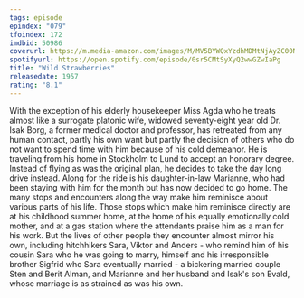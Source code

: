```yaml
---
tags: episode
epindex: "079"
tfoindex: 172
imdbid: 50986
coverurl: https://m.media-amazon.com/images/M/MV5BYWQxYzdhMDMtNjAyZC00NzE0LWFjYmQtYjk0YzMyYjA5NzZkXkEyXkFqcGdeQXVyMjUzOTY1NTc@._V1_SX202_CR0,0,202,300_.jpg
spotifyurl: https://open.spotify.com/episode/0sr5CMtSyXyQ2wwGZwIaPg
title: "Wild Strawberries"
releasedate: 1957
rating: "8.1"
---
```


With the exception of his elderly housekeeper Miss Agda who he treats almost like a surrogate platonic wife, widowed seventy-eight year old Dr. Isak Borg, a former medical doctor and professor, has retreated from any human contact, partly his own want but partly the decision of others who do not want to spend time with him because of his cold demeanor. He is traveling from his home in Stockholm to Lund to accept an honorary degree. Instead of flying as was the original plan, he decides to take the day long drive instead. Along for the ride is his daughter-in-law Marianne, who had been staying with him for the month but has now decided to go home. The many stops and encounters along the way make him reminisce about various parts of his life. Those stops which make him reminisce directly are at his childhood summer home, at the home of his equally emotionally cold mother, and at a gas station where the attendants praise him as a man for his work. But the lives of other people they encounter almost mirror his own, including hitchhikers Sara, Viktor and Anders - who remind him of his cousin Sara who he was going to marry, himself and his irresponsible brother Sigfrid who Sara eventually married - a bickering married couple Sten and Berit Alman, and Marianne and her husband and Isak's son Evald, whose marriage is as strained as was his own.